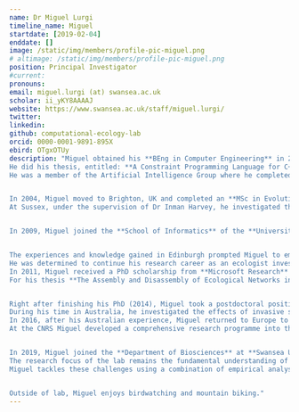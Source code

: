 ```yaml
---
name: Dr Miguel Lurgi
timeline_name: Miguel
startdate: [2019-02-04]
enddate: []
image: /static/img/members/profile-pic-miguel.png
# altimage: /static/img/members/profile-pic-miguel.png
position: Principal Investigator
#current:
pronouns: 
email: miguel.lurgi (at) swansea.ac.uk
scholar: ii_yKY8AAAAJ
website: https://www.swansea.ac.uk/staff/miguel.lurgi/
twitter: 
linkedin: 
github: computational-ecology-lab
orcid: 0000-0001-9891-895X
ebird: OTgxOTUy
description: "Miguel obtained his **BEng in Computer Engineering** in 2003 at the Simón Bolívar University (Caracas, Venezuela), for which he was awareded **Cum Laude** honours. 
He did his thesis, entitled: **A Constraint Programming Language for C++** under the supervision of Dr. Hector Palacios.
He was a member of the Artificial Intelligence Group where he completed 


In 2004, Miguel moved to Brighton, UK and completed an **MSc in Evolutionary and Adaptive Systems** at the **University of Sussex**. 
At Sussex, under the supervision of Dr Inman Harvey, he investigated the role of **Classical Conditioning in Evolutionary Robotics**.


In 2009, Miguel joined the **School of Informatics** of the **University of Edinburgh**, Scotland, UK, as a **Marie Skłodowska Curie Research Associate**. Under the supervision of Dr Dave Robertson, Miguel developed the foundations of an ecologically inspired multi-agent system borrowing ideas from ecology and evolution. These efforts granted him an **MRes in Artificial Intelligence** and seeded his interests in what would become his main research focus to date: networks of ecological interactions.


The experiences and knowledge gained in Edinburgh prompted Miguel to embark in a radical career change: **from artificial intelligence to ecology**. 
He was determined to continue his research career as an ecologist investigating natural ecosystems from the perspective of complex networks.
In 2011, Miguel received a PhD scholarship from **Microsoft Research** to complete his PhD studies at the **Centre for Ecological Research and Forestry Applications** at the **Autonomous University of Barcelona** and the **Marine Sciences Institute** of the **Spanish Research Council (CSIC)** under the supervision of Dr José Montoya and Dr Bernat Claramunt-López.
For his thesis **The Assembly and Disassembly of Ecological Networks in a Changing World**, Miguel obtained his PhD with **Cum Laude** honours in 2014.


Right after finishing his PhD (2014), Miguel took a postdoctoral position at the **School of Biological Sciences** at the **University of Adelaide**, Australia. 
During his time in Australia, he investigated the effects of invasive species management on ecosystems through a complex networks modelling approach.
In 2016, after his Australian experience, Miguel returned to Europe to join his former advisor and good friend Dr José Montoya as a postdoctoral researcher at the **Centre for Biodiversity Theory and Modelling** of the **Theoretical and Experimental Ecology Station** of the **CNRS** in Moulis, France. 
At the CNRS Miguel developed a comprehensive research programme into the assembly and disassembly of complex ecosystems across spatial scales and ecosystems. 


In 2019, Miguel joined the **Department of Biosciences** at **Swansea University**, where he founded the **Computational Ecology Lab**. 
The research focus of the lab remains the fundamental understanding of the ecological and evolutionary mechanisms behind the assembly and disassembly of complex ecosystems. 
Miguel tackles these challenges using a combination of empirical analyses of large and complex datasets on both microbial and macrobial commuinities, and theoretical models incorporating dynamics in complex networks and the processes that are believed to be behind their emergence.


Outside of lab, Miguel enjoys birdwatching and mountain biking."
---
```

